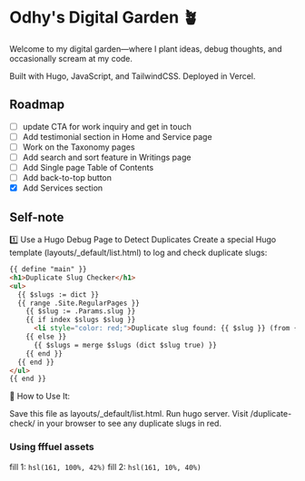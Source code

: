 # Odhy's Digital Garden 🪴

Welcome to my digital garden—where I plant ideas, debug thoughts, and occasionally scream at my code.

Built with Hugo, JavaScript, and TailwindCSS. Deployed in Vercel.

## Roadmap

- [ ] update CTA for work inquiry and get in touch
- [ ] Add testimonial section in Home and Service page
- [ ] Work on the Taxonomy pages
- [ ] Add search and sort feature in Writings page
- [ ] Add Single page Table of Contents
- [ ] Add back-to-top button
- [x] Add Services section

## Self-note

1️⃣ Use a Hugo Debug Page to Detect Duplicates
Create a special Hugo template (layouts/_default/list.html) to log and check duplicate slugs:

```html
{{ define "main" }}
<h1>Duplicate Slug Checker</h1>
<ul>
  {{ $slugs := dict }}
  {{ range .Site.RegularPages }}
    {{ $slug := .Params.slug }}
    {{ if index $slugs $slug }}
      <li style="color: red;">Duplicate slug found: {{ $slug }} (from {{ .RelPermalink }})</li>
    {{ else }}
      {{ $slugs = merge $slugs (dict $slug true) }}
    {{ end }}
  {{ end }}
</ul>
{{ end }}
```

📌 How to Use It:

Save this file as layouts/_default/list.html.
Run hugo server.
Visit /duplicate-check/ in your browser to see any duplicate slugs in red.

### Using fffuel assets

fill 1: `hsl(161, 100%, 42%)`
fill 2: `hsl(161, 10%, 40%)`

